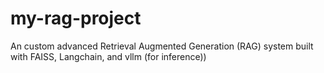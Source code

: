 # my-rag-project
An custom  advanced Retrieval Augmented Generation (RAG) system built with FAISS, Langchain, and vllm (for inference))
